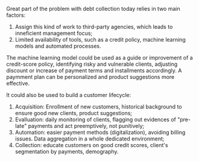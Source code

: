 Great part of the problem with debt collection today relies in two main factors:

1. Assign this kind of work to third-party agencies, which leads to inneficient management focus;
2. Limited availability of tools, such as a credit policy, machine learning models and automated processes.


The machine learning model could be used as a guide or improvement of a credit-score policy, identifying
risky and vulnerable clients, adjusting discount or increase of payment terms and installments accordingly. A paymment plan
can be personalized and product suggestions more effective.

It could also be used to build a customer lifecycle:

1. Acquisition: Enrollment of new customers, historical background to ensure good new clients, product suggestions;
2. Evalluation: daily monitoring of clients, flagging out evidences of "pre-late" payments and act preemptively, 
not punitively;
3. Automation: easier payment methods (digitalization), avoiding billing issues. Data aggregation in a whole dedicated environment;
4. Collection: educate customers on good credit scores, client's segmentation by payments, demography.
